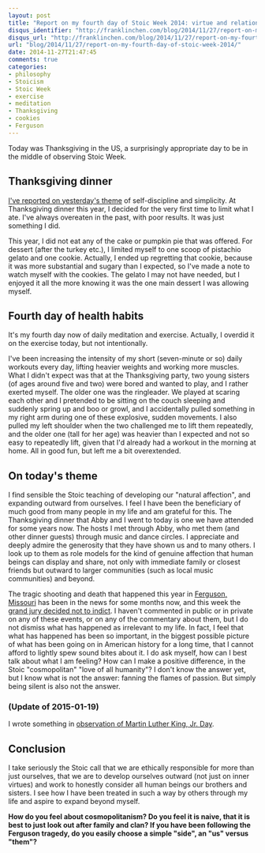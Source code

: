 ```yaml
---
layout: post
title: "Report on my fourth day of Stoic Week 2014: virtue and relationships with others"
disqus_identifier: "http://franklinchen.com/blog/2014/11/27/report-on-my-fourth-day-of-stoic-week-2014/"
disqus_url: "http://franklinchen.com/blog/2014/11/27/report-on-my-fourth-day-of-stoic-week-2014/"
url: "blog/2014/11/27/report-on-my-fourth-day-of-stoic-week-2014/"
date: 2014-11-27T21:47:45
comments: true
categories:
- philosophy
- Stoicism
- Stoic Week
- exercise
- meditation
- Thanksgiving
- cookies
- Ferguson
---
```

Today was Thanksgiving in the US, a surprisingly appropriate day to be in the middle of observing Stoic Week.

<!--more-->

## Thanksgiving dinner

[I've reported on yesterday's theme](/blog/2014/11/27/report-on-my-third-day-of-stoic-week-2014/) of self-discipline and simplicity. At Thanksgiving dinner this year, I decided for the very first time to limit what I ate. I've always overeaten in the past, with poor results. It was just something I did.

This year, I did not eat any of the cake or pumpkin pie that was offered. For dessert (after the turkey etc.), I limited myself to one scoop of pistachio gelato and one cookie. Actually, I ended up regretting that cookie, because it was more substantial and sugary than I expected, so I've made a note to watch myself with the cookies. The gelato I may not have needed, but I enjoyed it all the more knowing it was the one main dessert I was allowing myself.

## Fourth day of health habits

It's my fourth day now of daily meditation and exercise. Actually, I overdid it on the exercise today, but not intentionally.

I've been increasing the intensity of my short (seven-minute or so) daily workouts every day, lifting heavier weights and working more muscles. What I didn't expect was that at the Thanksgiving party, two young sisters (of ages around five and two) were bored and wanted to play, and I rather exerted myself. The older one was the ringleader. We played at scaring each other and I pretended to be sitting on the couch sleeping and suddenly spring up and boo or growl, and I accidentally pulled something in my right arm during one of these explosive, sudden movements. I also pulled my left shoulder when the two challenged me to lift them repeatedly, and the older one (tall for her age) was heavier than I expected and not so easy to repeatedly lift, given that I'd already had a workout in the morning at home. All in good fun, but left me a bit overextended.

## On today's theme

I find sensible the Stoic teaching of developing our "natural affection", and expanding outward from ourselves. I feel I have been the beneficiary of much good from many people in my life and am grateful for this. The Thanksgiving dinner that Abby and I went to today is one we have attended for some years now. The hosts I met through Abby, who met them (and other dinner guests) through music and dance circles. I appreciate and deeply admire the generosity that they have shown us and to many others. I look up to them as role models for the kind of genuine affection that human beings can display and share, not only with immediate family or closest friends but outward to larger communities (such as local music communities) and beyond.

The tragic shooting and death that happened this year in [Ferguson, Missouri](http://en.wikipedia.org/wiki/Shooting_of_Michael_Brown) has been in the news for some months now, and this week the [grand jury decided not to indict](http://en.wikipedia.org/wiki/Shooting_of_Michael_Brown#Announcement_of_no_bill). I haven't commented in public or in private on any of these events, or on any of the commentary about them, but I do not dismiss what has happened as irrelevant to my life. In fact, I feel that what has happened has been so important, in the biggest possible picture of what has been going on in American history for a long time, that I cannot afford to lightly spew sound bites about it. I do ask myself, how can I best talk about what I am feeling? How can I make a positive difference, in the Stoic "cosmopolitan" "love of all humanity"? I don't know the answer yet, but I know what is not the answer: fanning the flames of passion. But simply being silent is also not the answer.

### (Update of 2015-01-19)

I wrote something in [observation of Martin Luther King, Jr. Day](/blog/2015/01/19/for-martin-luther-king-jr-day-some-black-american-voices-that-spoke-to-me-recently/).

## Conclusion

I take seriously the Stoic call that we are ethically responsible for more than just ourselves, that we are to develop ourselves outward (not just on inner virtues) and work to honestly consider all human beings our brothers and sisters. I see how I have been treated in such a way by others through my life and aspire to expand beyond myself.

**How do you feel about cosmopolitanism? Do you feel it is naive, that it is best to just look out after family and clan? If you have been following the Ferguson tragedy, do you easily choose a simple "side", an "us" versus "them"?**
